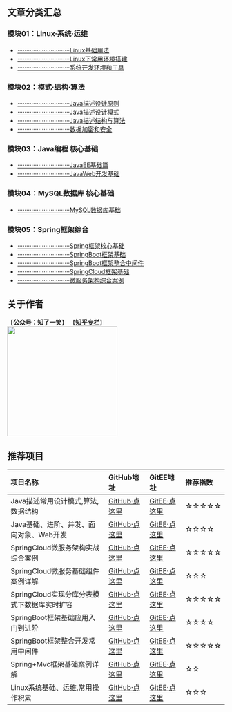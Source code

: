 ## 文章分类汇总

### 模块01：Linux·系统·运维

- [······························Linux基础用法](https://github.com/cicadasmile/blog-article-catalog/blob/master/linux-blog-sort/01-linux-base.md)
- [······························Linux下常用环境搭建](https://github.com/cicadasmile/blog-article-catalog/blob/master/linux-blog-sort/02-linux-soft.md)
- [······························系统开发环境和工具](https://github.com/cicadasmile/blog-article-catalog/blob/master/linux-blog-sort/03-system-develop.md)

### 模块02：模式·结构·算法

- [······························Java描述设计原则](https://github.com/cicadasmile/blog-article-catalog/blob/master/program-base/01-design-patterns.md)
- [······························Java描述设计模式](https://github.com/cicadasmile/blog-article-catalog/blob/master/program-base/01-design-patterns.md)
- [······························Java描述结构与算法](https://github.com/cicadasmile/blog-article-catalog/blob/master/program-base/02-structure-algorithm.md)
- [······························数据加密和安全](https://github.com/cicadasmile/blog-article-catalog/blob/master/program-base/03-data-security.md)

### 模块03：Java编程 核心基础

- [······························JavaEE基础篇](https://github.com/cicadasmile/blog-article-catalog/blob/master/java-base-sort/02-java-ee-base.md)
- [······························JavaWeb开发基础](https://github.com/cicadasmile/blog-article-catalog/blob/master/java-base-sort/02-java-ee-base.md)

### 模块04：MySQL数据库 核心基础

- [······························MySQL数据库基础](https://github.com/cicadasmile/blog-article-catalog/blob/master/data-base-mysql/01-mysql-base.md)

### 模块05：Spring框架综合

- [······························Spring框架核心基础](https://github.com/cicadasmile/blog-article-catalog/blob/master/spring-blog-sort/01-spring-mvc-base.md)
- [······························SpringBoot框架基础](https://github.com/cicadasmile/blog-article-catalog/blob/master/spring-blog-sort/02-spring-boot-base.md)
- [······························SpringBoot框架整合中间件](https://github.com/cicadasmile/blog-article-catalog/blob/master/spring-blog-sort/03-spring-boot-ware.md)
- [······························SpringCloud框架基础](https://github.com/cicadasmile/blog-article-catalog/blob/master/spring-blog-sort/04-spring-cloud-base.md)
- [······························微服务架构综合案例](https://github.com/cicadasmile/blog-article-catalog/blob/master/spring-blog-sort/05-micro-service-frame.md)

## 关于作者
【<b>公众号：知了一笑</b>】    【<b><a href="https://www.zhihu.com/people/cicadasmile/columns">知乎专栏</a></b>】<br/>
<img width="255px" height="255px" src="https://avatars0.githubusercontent.com/u/50793885?s=460&v=4"/><br/>

## 推荐项目

|项目名称|GitHub地址|GitEE地址|推荐指数|
|:---|:---|:---|:---|
|Java描述常用设计模式,算法,数据结构|[GitHub·点这里](https://github.com/cicadasmile/model-arithmetic-parent)|[GitEE·点这里](https://gitee.com/cicadasmile/model-arithmetic-parent)|☆☆☆☆☆|
|Java基础、进阶、并发、面向对象、Web开发|[GitHub·点这里](https://github.com/cicadasmile/java-base-parent)|[GitEE·点这里](https://gitee.com/cicadasmile/java-base-parent)|☆☆☆☆|
|SpringCloud微服务架构实战综合案例|[GitHub·点这里](https://github.com/cicadasmile/husky-spring-cloud)|[GitEE·点这里](https://gitee.com/cicadasmile/husky-spring-cloud)|☆☆☆☆☆|
|SpringCloud微服务基础组件案例详解|[GitHub·点这里](https://github.com/cicadasmile/spring-cloud-base)|[GitEE·点这里](https://gitee.com/cicadasmile/spring-cloud-base)|☆☆☆|
|SpringCloud实现分库分表模式下数据库实时扩容|[GitHub·点这里](https://github.com/cicadasmile/cloud-shard-jdbc)|[GitEE·点这里](https://gitee.com/cicadasmile/cloud-shard-jdbc)|☆☆☆☆☆|
|SpringBoot框架基础应用入门到进阶|[GitHub·点这里](https://github.com/cicadasmile/spring-boot-base)|[GitEE·点这里](https://gitee.com/cicadasmile/spring-boot-base)|☆☆☆☆|
|SpringBoot框架整合开发常用中间件|[GitHub·点这里](https://github.com/cicadasmile/middle-ware-parent)|[GitEE·点这里](https://gitee.com/cicadasmile/middle-ware-parent)|☆☆☆☆☆|
|Spring+Mvc框架基础案例详解|[GitHub·点这里](https://github.com/cicadasmile/spring-mvc-parent)|[GitEE·点这里](https://gitee.com/cicadasmile/spring-mvc-parent)|☆☆|
|Linux系统基础、运维,常用操作积累|[GitHub·点这里](https://github.com/cicadasmile/linux-system-base)|[GitEE·点这里](https://gitee.com/cicadasmile/linux-system-base)|☆☆☆|
